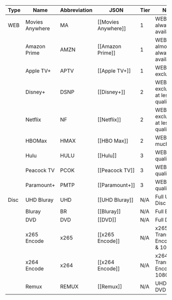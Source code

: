 | Type | Name            | Abbreviation | JSON                | Tier | Notes                                |
| ---- | --------------- | ------------ | ------------------- | ---- | ------------------------------------ |
| WEB  | Movies Anywhere | MA           | [[Movies Anywhere]] | 1    | WEB, not always available            |
|      | Amazon Prime    | AMZN         | [[Amazon Prime]]    | 1    | WEB, almost always available         |
|      | Apple TV+       | APTV         | [[Apple TV+]]       | 1    | WEB, many exclusives                 |
|      | Disney+         | DSNP         | [[Disney+]]         | 2    | WEB, many exclusives at less quality |
|      | Netflix         | NF           | [[Netflix]]         | 2    | WEB, may exclusives at less quality  |
|      | HBOMax          | HMAX         | [[HBO Max]]         | 2    | WEB, not much 4k                     |
|      | Hulu            | HULU         | [[Hulu]]            | 3    | WEB, bad quality                     |
|      | Peacock TV      | PCOK         | [[Peacock TV]]      | 3    | WEB, bad quality                     |
|      | Paramount+      | PMTP         | [[Paramount+]]      | 3    | WEB, bad quality                     |
| Disc | UHD Bluray      | UHD          | [[UHD Bluray]]      | N/A  | Full UHD Disc                        |
|      | Bluray          | BR           | [[Bluray]]          | N/A  | Full Bluray                          |
|      | DVD             | DVD          | [[DVD]]             | N/A  | Full DVD                             |
|      | x265 Encode     | x265         | [[x265 Encode]]     | N/A  | x265 Transparent Encode, 4k & 1080p  |
|      | x264 Encode     | x264         | [[x264 Encode]]     | N/A  | x264 Transparent Encode, 1080p only  |
|      | Remux           | REMUX        | [[Remux]]           | N/A  | UHD / BR / DVD Remux                 | 





